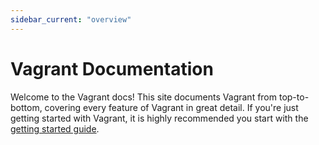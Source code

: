 ```yaml
---
sidebar_current: "overview"
---
```


# Vagrant Documentation

Welcome to the Vagrant docs! This site documents Vagrant from top-to-bottom,
covering every feature of Vagrant in great detail. If you're just getting
started with Vagrant, it is highly recommended you start with the
[getting started guide](/v2/getting-started/index.html).

